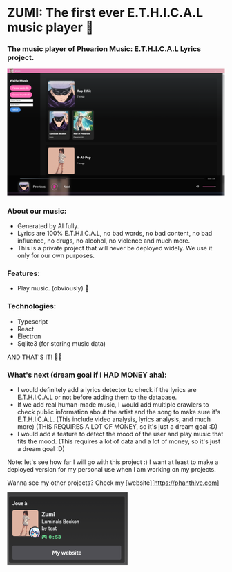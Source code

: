 # ZUMI: The first ever E.T.H.I.C.A.L music player 🌸
### The music player of Phearion Music: E.T.H.I.C.A.L Lyrics project.

![img.png](img.png)

### About our music:
- Generated by AI fully.
- Lyrics are 100% E.T.H.I.C.A.L, no bad words, no bad content, no bad influence, no drugs, no alcohol, no violence and much more.
- This is a private project that will never be deployed widely. We use it only for our own purposes.

### Features:
- Play music. (obviously) 🎃

### Technologies:
- Typescript
- React
- Electron 
- Sqlite3 (for storing music data)

AND THAT'S IT! 🌈✨


### What's next (dream goal if I HAD MONEY aha):
- I would definitely add a lyrics detector to check if the lyrics are E.T.H.I.C.A.L or not before adding them to the database.
- If we add real human-made music, I would add multiple crawlers to check public information about the artist and the song to make sure it's E.T.H.I.C.A.L. (This include video analysis, lyrics analysis, and much more) (THIS REQUIRES A LOT OF MONEY, so it's just a dream goal :D)
- I would add a feature to detect the mood of the user and play music that fits the mood. (This requires a lot of data and a lot of money, so it's just a dream goal :D)

Note: let's see how far I will go with this project :) I want at least to make a deployed version for my personal use when I am working on my projects.


Wanna see my other projects? Check my [website][https://phanthive.com]

![img_1.png](img_1.png)